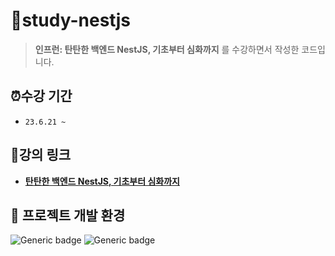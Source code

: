 # 📂study-nestjs

> **인프런: 탄탄한 백엔드 NestJS, 기초부터 심화까지** 를 수강하면서 작성한 코드입니다.

## ⏰수강 기간

- `23.6.21 ~`

## 🔗강의 링크

- **[탄탄한 백엔드 NestJS, 기초부터 심화까지](https://www.inflearn.com/course/%ED%83%84%ED%83%84%ED%95%9C-%EB%B0%B1%EC%97%94%EB%93%9C-%EB%84%A4%EC%8A%A4%ED%8A%B8#)**

## 📌 프로젝트 개발 환경

![Generic badge](https://img.shields.io/badge/nodejs-v18.13.0-blue.svg) ![Generic badge](https://img.shields.io/badge/npm-v8.19.3-blue.svg)
